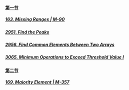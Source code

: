 
#### [第一节](ch1.1.md)
##### [163. Missing Ranges | M-90](files/163.md)
##### [2951. Find the Peaks](2951.md)
##### [2956. Find Common Elements Between Two Arrays](files/2956.md)
##### [3065. Minimum Operations to Exceed Threshold Value I](files/3065.md)

#### [第二节](ch1.2.md)
##### [169. Majority Element | M-357](files/169.md)